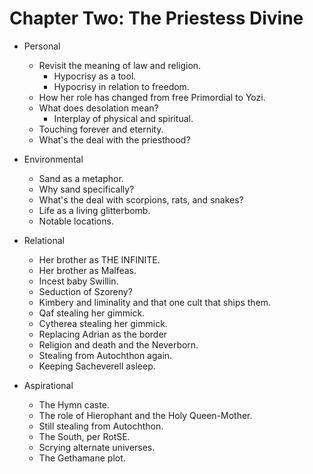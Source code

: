 # Chapter Two: The Priestess Divine

- Personal
    - Revisit the meaning of law and religion.
        - Hypocrisy as a tool.
        - Hypocrisy in relation to freedom.
    - How her role has changed from free Primordial to Yozi.
    - What does desolation mean?
        - Interplay of physical and spiritual.
    - Touching forever and eternity.
    - What's the deal with the priesthood?

- Environmental
    - Sand as a metaphor.
    - Why sand specifically?
    - What's the deal with scorpions, rats, and snakes?
    - Life as a living glitterbomb.
    - Notable locations.

- Relational
    - Her brother as THE INFINITE.
    - Her brother as Malfeas.
    - Incest baby Swillin.
    - Seduction of Szoreny?
    - Kimbery and liminality and that one cult that ships them.
    - Qaf stealing her gimmick.
    - Cytherea stealing her gimmick.
    - Replacing Adrian as the border
    - Religion and death and the Neverborn.
    - Stealing from Autochthon again.
    - Keeping Sacheverell asleep.

- Aspirational
    - The Hymn caste.
    - The role of Hierophant and the Holy Queen-Mother.
    - Still stealing from Autochthon.
    - The South, per RotSE.
    - Scrying alternate universes.
    - The Gethamane plot.
    